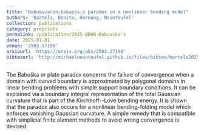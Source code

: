 ```yaml
---
title: "Babu&scaron;ka&apos;s paradox in a nonlinear bending model"
authors: 'Bartels, Bonito, Hornung, Neunteufel'
collection: publications
category: preprints
permalink: /publication/2025-BBHN-Babuvska's
date: 2025-01-01
venue: '2503.17190'
arxivurl: 'https://arxiv.org/abs/2503.17190'
bibtexurl: 'http://michaelneunteufel.github.io/files/bibtex/bartels2025babuvskasparadoxnonlinearbending.bib'
---
```

The Babu&scaron;ka or plate paradox concerns the failure of convergence when a domain with curved boundary is approximated by polygonal domains in linear bending problems with simple support boundary conditions. It can be explained via a boundary integral representation of the total Gaussian curvature that is part of the Kirchhoff--Love bending energy. It is shown that the paradox also occurs for a nonlinear bending-folding model which enforces vanishing Gaussian curvature. A simple remedy that is compatible with simplicial finite element methods to avoid wrong convergence is devised.